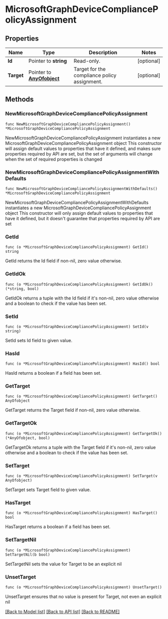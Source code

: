 # MicrosoftGraphDeviceCompliancePolicyAssignment

## Properties

Name | Type | Description | Notes
------------ | ------------- | ------------- | -------------
**Id** | Pointer to **string** | Read-only. | [optional] 
**Target** | Pointer to [**AnyOfobject**](anyOf&lt;object&gt;.md) | Target for the compliance policy assignment. | [optional] 

## Methods

### NewMicrosoftGraphDeviceCompliancePolicyAssignment

`func NewMicrosoftGraphDeviceCompliancePolicyAssignment() *MicrosoftGraphDeviceCompliancePolicyAssignment`

NewMicrosoftGraphDeviceCompliancePolicyAssignment instantiates a new MicrosoftGraphDeviceCompliancePolicyAssignment object
This constructor will assign default values to properties that have it defined,
and makes sure properties required by API are set, but the set of arguments
will change when the set of required properties is changed

### NewMicrosoftGraphDeviceCompliancePolicyAssignmentWithDefaults

`func NewMicrosoftGraphDeviceCompliancePolicyAssignmentWithDefaults() *MicrosoftGraphDeviceCompliancePolicyAssignment`

NewMicrosoftGraphDeviceCompliancePolicyAssignmentWithDefaults instantiates a new MicrosoftGraphDeviceCompliancePolicyAssignment object
This constructor will only assign default values to properties that have it defined,
but it doesn't guarantee that properties required by API are set

### GetId

`func (o *MicrosoftGraphDeviceCompliancePolicyAssignment) GetId() string`

GetId returns the Id field if non-nil, zero value otherwise.

### GetIdOk

`func (o *MicrosoftGraphDeviceCompliancePolicyAssignment) GetIdOk() (*string, bool)`

GetIdOk returns a tuple with the Id field if it's non-nil, zero value otherwise
and a boolean to check if the value has been set.

### SetId

`func (o *MicrosoftGraphDeviceCompliancePolicyAssignment) SetId(v string)`

SetId sets Id field to given value.

### HasId

`func (o *MicrosoftGraphDeviceCompliancePolicyAssignment) HasId() bool`

HasId returns a boolean if a field has been set.

### GetTarget

`func (o *MicrosoftGraphDeviceCompliancePolicyAssignment) GetTarget() AnyOfobject`

GetTarget returns the Target field if non-nil, zero value otherwise.

### GetTargetOk

`func (o *MicrosoftGraphDeviceCompliancePolicyAssignment) GetTargetOk() (*AnyOfobject, bool)`

GetTargetOk returns a tuple with the Target field if it's non-nil, zero value otherwise
and a boolean to check if the value has been set.

### SetTarget

`func (o *MicrosoftGraphDeviceCompliancePolicyAssignment) SetTarget(v AnyOfobject)`

SetTarget sets Target field to given value.

### HasTarget

`func (o *MicrosoftGraphDeviceCompliancePolicyAssignment) HasTarget() bool`

HasTarget returns a boolean if a field has been set.

### SetTargetNil

`func (o *MicrosoftGraphDeviceCompliancePolicyAssignment) SetTargetNil(b bool)`

 SetTargetNil sets the value for Target to be an explicit nil

### UnsetTarget
`func (o *MicrosoftGraphDeviceCompliancePolicyAssignment) UnsetTarget()`

UnsetTarget ensures that no value is present for Target, not even an explicit nil

[[Back to Model list]](../README.md#documentation-for-models) [[Back to API list]](../README.md#documentation-for-api-endpoints) [[Back to README]](../README.md)


